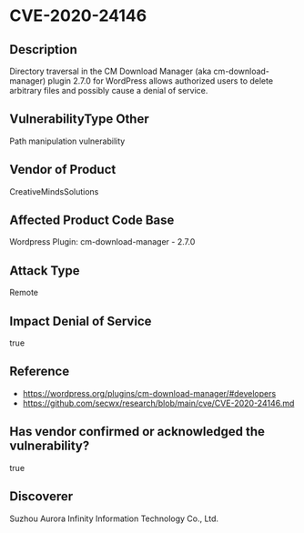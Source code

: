 # CVE-2020-24146

## Description
Directory traversal in the CM Download Manager (aka cm-download-manager) plugin 2.7.0 for WordPress allows authorized users to delete arbitrary files and possibly cause a denial of service.

## VulnerabilityType Other
Path manipulation vulnerability

## Vendor of Product
CreativeMindsSolutions

## Affected Product Code Base
Wordpress Plugin: cm-download-manager - 2.7.0

## Attack Type
Remote

## Impact Denial of Service
true

## Reference
- https://wordpress.org/plugins/cm-download-manager/#developers
- https://github.com/secwx/research/blob/main/cve/CVE-2020-24146.md

## Has vendor confirmed or acknowledged the vulnerability?
true

## Discoverer
Suzhou Aurora Infinity Information Technology Co., Ltd.
